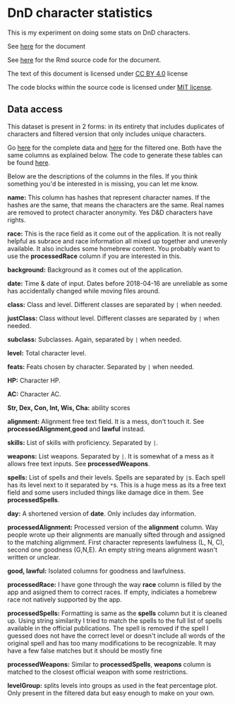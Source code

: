 
DnD character statistics
========================

This is my experiment on doing some stats on DnD characters.

See [here](https://oganm.github.io/dndstats/) for the document


See [here](https://github.com/oganm/dndstats/blob/master/docs/index.Rmd) for the Rmd source code for the document.

The text of this document is licensed under [CC BY 4.0](https://creativecommons.org/licenses/by/4.0/) license

The code blocks within the source code is licensed under [MIT license](https://opensource.org/licenses/MIT).


## Data access

This dataset is present in 2 forms: in its entirety that includes duplicates
of characters and filtered version that only includes unique characters.

Go [here](docs/charTable.tsv) for the complete data and [here](docs/uniqueTable.tsv) for the filtered one. Both have
the same columns as explained below. The code to generate these tables can be found [here](https://github.com/oganm/dndstats/blob/master/dataProcess.R).

Below are the descriptions of the columns in the files. If you think something you'd be interested
in is missing, you can let me know.

**name:** This column has hashes that represent character names. If the hashes are
the same, that means the characters are the same. Real names are removed
to protect character anonymity. Yes D&D characters have rights.

**race:** This is the race field as it come out of the application. It is not really
helpful as subrace and race information all mixed up together and unevenly available.
It also includes some homebrew content. You probably want to use the **processedRace**
column if you are interested in this.

**background:** Background as it comes out of the application.

**date:** Time & date of input. Dates before 2018-04-16 are unreliable as some has accidentally changed
while moving files around.

**class:** Class and level. Different classes are separated by `|` when needed.

**justClass:** Class without level. Different classes are separated by `|` when needed.

**subclass:** Subclasses. Again, separated by `|` when needed.

**level:** Total character level.

**feats:** Feats chosen by character. Separated by `|` when needed.

**HP:** Character HP.

**AC:** Character AC.

**Str, Dex, Con, Int, Wis, Cha:** ability scores

**alignment:** Alignment free text field. It is a mess, don't touch it. See **processedAlignment**,**good** and **lawful** instead.

**skills:** List of skills with proficiency.  Separated by `|`.

**weapons:** List weapons. Separated by `|`. It is somewhat of a mess as it allows free text inputs. See **processedWeapons**.

**spells:** List of spells and their levels. Spells are separated by `|`s. Each spell has its level next to it
separated by `*`s. This is a huge mess as its a free text field and some users included things like damage dice in them. See **processedSpells**.

**day:** A shortened version of **date**. Only includes day information.

**processedAlignment:** Processed version of the **alignment** column. Way people wrote up their alignments are manually sifted through and assigned to the matching aligmment. First character represents lawfulness (L, N, C), second one goodness (G,N,E). An empty string means alignment wasn't written or unclear.

**good, lawful:** Isolated columns for goodness and lawfulness.

**processedRace:** I have gone through the way **race** column is filled by the app and asigned them to correct
races. If empty, indiciates a homebrew race not natively supported by the app.

**processedSpells:** Formatting is same as the **spells** column but it is cleaned up.  Using string similarity I tried
to match the spells to the full list of spells available in the official publications. The spell is removed if the spell I guessed does not have the correct level or doesn't include all words of the original spell and has too many modifications to be recognizable. It may have a few false matches but it should be mostly fine

**processedWeapons:** Similar to **processedSpells**, **weapons** column is matched to the closest official weapon with some restrictions.

**levelGroup:** splits levels into groups as used in the feat percentage plot. Only present in the filtered data
but easy enough to make on your own.